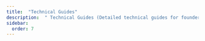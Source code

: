 ```yaml
---
title:  "Technical Guides"
description:  " Technical Guides (Detailed technical guides for founders)"
sidebar:
  order: 7
---
```

